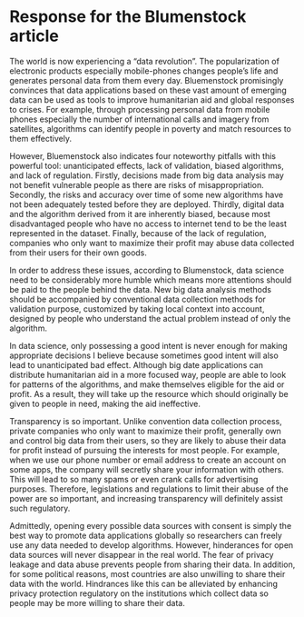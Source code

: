 # Response for the Blumenstock article

The world is now experiencing a “data revolution”. The popularization of electronic products especially mobile-phones changes people’s life and generates personal data from them every day. Bluemenstock promisingly convinces that data applications based on these vast amount of emerging data can be used as tools to improve humanitarian aid and global responses to crises. For example, through processing personal data from mobile phones especially the number of international calls and imagery from satellites, algorithms can identify people in poverty and match resources to them effectively. 

However, Bluemenstock also indicates four noteworthy pitfalls with this powerful tool: unanticipated effects, lack of validation, biased algorithms, and lack of regulation. Firstly, decisions made from big data analysis may not benefit vulnerable people as there are risks of misappropriation. Secondly, the risks and accuracy over time of some new algorithms have not been adequately tested before they are deployed. Thirdly, digital data and the algorithm derived from it are inherently biased, because most disadvantaged people who have no access to internet tend to be the least represented in the dataset. Finally, because of the lack of regulation, companies who only want to maximize their profit may abuse data collected from their users for their own goods. 

In order to address these issues, according to Blumenstock, data science need to be considerably more humble which means more attentions should be paid to the people behind the data. New big data analysis methods should be accompanied by conventional data collection methods for validation purpose, customized by taking local context into account, designed by people who understand the actual problem instead of only the algorithm. 

In data science, only possessing a good intent is never enough for making appropriate decisions I believe because sometimes good intent will also lead to unanticipated bad effect.  Although big date applications can distribute humanitarian aid in a more focused way,  people are able to look for patterns of the algorithms, and make themselves eligible for the aid or profit. As a result, they will take up the resource which should originally be given to people in need, making the aid ineffective.  

Transparency is so important. Unlike convention data collection process, private companies who only want to maximize their profit, generally own and control big data from their users, so they are likely to abuse their data for profit instead of pursuing the interests for most people.  For example, when we use our phone number or email address to create an account on some apps, the company will secretly share your information with others. This will lead to so many spams or even crank calls for advertising purposes. Therefore, legislations and regulations to limit their abuse of the power are so important, and increasing transparency will definitely assist such regulatory. 

Admittedly, opening every possible data sources with consent is simply the best way to promote data applications globally so researchers can freely use any data needed to develop algorithms. However, hinderances for open data sources will never disappear in the real world. The fear of privacy leakage and data abuse prevents people from sharing their data. In addition, for some political reasons, most countries are also unwilling to share their data with the world. Hindrances like this can be alleviated by enhancing privacy protection regulatory on the institutions which collect data so people may be more willing to share their data. 
